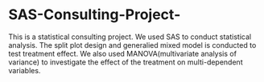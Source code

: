 # SAS-Consulting-Project-
This is a statistical consulting project. We used SAS to conduct statistical analysis. 
The split plot design and generalied mixed model is conducted to test treatment effect. 
We also used MANOVA(multivariate analysis of variance) to investigate the effect of the treatment on multi-dependent variables. 
